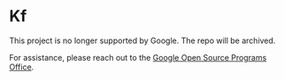 # Kf

This project is no longer supported by Google. The repo will be archived. 

For assistance, please reach out to the [Google Open Source Programs Office](mailto:gcp-ospo@googlegroups.com).
